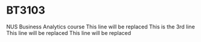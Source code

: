 # BT3103

NUS Business Analytics course
This line will be replaced
This is the 3rd line
This line will be replaced
This line will be replaced
